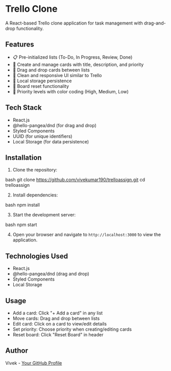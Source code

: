 # Trello Clone

A React-based Trello clone application for task management with drag-and-drop functionality.

## Features

- 📋 Pre-initialized lists (To-Do, In Progress, Review, Done)
- 🎯 Create and manage cards with title, description, and priority
- 🔄 Drag and drop cards between lists
- 🎨 Clean and responsive UI similar to Trello
- 💾 Local storage persistence
- 🔄 Board reset functionality
- 🎨 Priority levels with color coding (High, Medium, Low)

## Tech Stack

- React.js
- @hello-pangea/dnd (for drag and drop)
- Styled Components
- UUID (for unique identifiers)
- Local Storage (for data persistence)

## Installation

1. Clone the repository:

bash
git clone https://github.com/vivekumar190/trelloassign.git
cd trelloassign

2. Install dependencies:

bash
npm install

3. Start the development server:

bash
npm start

4. Open your browser and navigate to `http://localhost:3000` to view the application.


## Technologies Used

- React.js
- @hello-pangea/dnd (drag and drop)
- Styled Components
- Local Storage

## Usage

- Add a card: Click "+ Add a card" in any list
- Move cards: Drag and drop between lists
- Edit card: Click on a card to view/edit details
- Set priority: Choose priority when creating/editing cards
- Reset board: Click "Reset Board" in header

## Author

Vivek - [Your GitHub Profile](https://github.com/vivekumar190)

